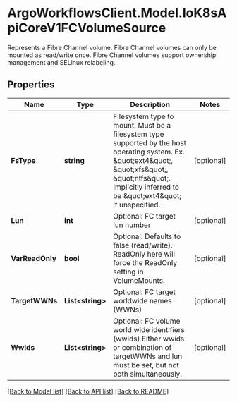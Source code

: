 # ArgoWorkflowsClient.Model.IoK8sApiCoreV1FCVolumeSource
Represents a Fibre Channel volume. Fibre Channel volumes can only be mounted as read/write once. Fibre Channel volumes support ownership management and SELinux relabeling.

## Properties

Name | Type | Description | Notes
------------ | ------------- | ------------- | -------------
**FsType** | **string** | Filesystem type to mount. Must be a filesystem type supported by the host operating system. Ex. \&quot;ext4\&quot;, \&quot;xfs\&quot;, \&quot;ntfs\&quot;. Implicitly inferred to be \&quot;ext4\&quot; if unspecified. | [optional] 
**Lun** | **int** | Optional: FC target lun number | [optional] 
**VarReadOnly** | **bool** | Optional: Defaults to false (read/write). ReadOnly here will force the ReadOnly setting in VolumeMounts. | [optional] 
**TargetWWNs** | **List&lt;string&gt;** | Optional: FC target worldwide names (WWNs) | [optional] 
**Wwids** | **List&lt;string&gt;** | Optional: FC volume world wide identifiers (wwids) Either wwids or combination of targetWWNs and lun must be set, but not both simultaneously. | [optional] 

[[Back to Model list]](../README.md#documentation-for-models) [[Back to API list]](../README.md#documentation-for-api-endpoints) [[Back to README]](../README.md)

